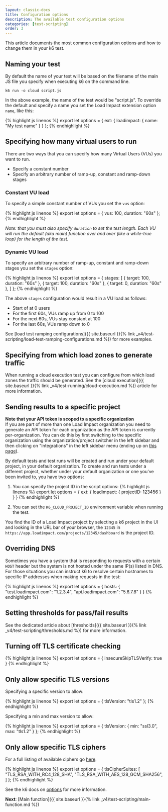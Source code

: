 ```yaml
---
layout: classic-docs
title: Configuration options
description: The available test configuration options
categories: [test-scripting]
order: 3
---
```


This article documents the most common configuration options and how to change them in your k6 test.

## Naming your test

By default the name of your test will be based on the filename of the main JS file you specify when executing k6 on the command line.

```shell
k6 run -o cloud script.js
```

In the above example, the name of the test would be "script.js". To override the default and specify a name you set the Load Impact extension option `name`, like this:

{% highlight js linenos %}
export let options = {
    ext: {
        loadimpact: {
            name: "My test name"
        }
    }
};
{% endhighlight %}

## Specifying how many virtual users to run

There are two ways that you can specify how many Virtual Users (VUs) you want to run.

- Specify a constant number
- Specify an arbitrary number of ramp-up, constant and ramp-down stages

### Constant VU load

To specify a simple constant number of VUs you set the `vus` option:

{% highlight js linenos %}
export let options = {
    vus: 100,
    duration: "60s"
};
{% endhighlight %}

*Note: that you must also specify `duration` to set the test length. Each VU will run the default (aka main) function over and over (like a while-true loop) for the length of the test.*

### Dynamic VU load

To specify an arbitrary number of ramp-up, constant and ramp-down stages you set the `stages` option:

{% highlight js linenos %}
export let options = {
    stages: [
        { target: 100, duration: "60s" },
        { target: 100, duration: "60s" },
        { target: 0, duration: "60s" },
    ]
};
{% endhighlight %}

The above `stages` configuration would result in a VU load as follows:
- Start of at 0 users
- For the first 60s, VUs ramp up from 0 to 100
- For the next 60s, VUs stay constant at 100
- For the last 60s, VUs ramp down to 0

See [load test ramping configurations]({{ site.baseurl }}{% link _v4/test-scripting/load-test-ramping-configurations.md %}) for more examples.

## Specifying from which load zones to generate traffic

When running a cloud execution test you can configure from which load zones the traffic should be generated. See the [cloud execution]({{ site.baseurl }}{% link _v4/test-running/cloud-execution.md %}) article for more information.

## Sending results to a specific project

<div class="callout callout-warning" role="alert">
    <b>Note that your API token is scoped to a specific organization</b><br>
    If you are part of more than one Load Impact organization you need to generate an API token for each organization as the API token is currently per-organization. You can do this by first switching to the specific organization using the organization/project switcher in the left sidebar and then clicking on "Integrations" in the left sidebar menu (ending up on <a href="https://app.loadimpact.com/account/token" class="alert-link">this page</a>).
</div>

By default tests and test runs will be created and run under your default project, in your default organization. To create and run tests under a different project, whether under your default organization or one you've been invited to, you have two options:

1. You can specify the project ID in the script options:
{% highlight js linenos %}
export let options = {
    ext: {
        loadimpact: {
            projectID: 123456
        }
    }
}
{% endhighlight %}
<ol start="2"><li>You can set the <code>K6_CLOUD_PROJECT_ID</code> environment variable when running the test.</li></ol>

You find the ID of a Load Impact project by selecting a k6 project in the UI and looking in the URL bar of your browser, the `12345` in `https://app.loadimpact.com/projects/12345/dashboard` is the project ID.

## Overriding DNS

Sometimes you have a system that is responding to requests with a certain `HOST` header but the system is not hosted under the same IP(s) listed in DNS. For those situations you can instruct k6 to resolve certain hostnames to specific IP addresses when making requests in the test:

{% highlight js linenos %}
export let options = {
    hosts: {
        "test.loadimpact.com": "1.2.3.4",
        "api.loadimpact.com": "5.6.7.8"
    }
}
{% endhighlight %}

## Setting thresholds for pass/fail results

See the dedicated article about [thresholds]({{ site.baseurl }}{% link _v4/test-scripting/thresholds.md %}) for more information.

## Turning off TLS certificate checking

{% highlight js linenos %}
export let options = {
    insecureSkipTLSVerify: true
}
{% endhighlight %}

## Only allow specific TLS versions

Specifying a specific version to allow:

{% highlight js linenos %}
export let options = {
    tlsVersion:  "tls1.2"
};
{% endhighlight %}

Specifying a min and max version to allow:

{% highlight js linenos %}
export let options = {
    tlsVersion: {
        min: "ssl3.0",
        max: "tls1.2"
    }
};
{% endhighlight %}

## Only allow specific TLS ciphers

For a full listing of available ciphers go [here](https://golang.org/pkg/crypto/tls/#pkg-constants).

{% highlight js linenos %}
export let options = {
    tlsCipherSuites: [
        "TLS_RSA_WITH_RC4_128_SHA",
        "TLS_RSA_WITH_AES_128_GCM_SHA256",
    ]
};
{% endhighlight %}

See the k6 docs on [options](https://docs.k6.io/docs/options) for more information.

**Next**: [Main function]({{ site.baseurl }}{% link _v4/test-scripting/main-function.md %})